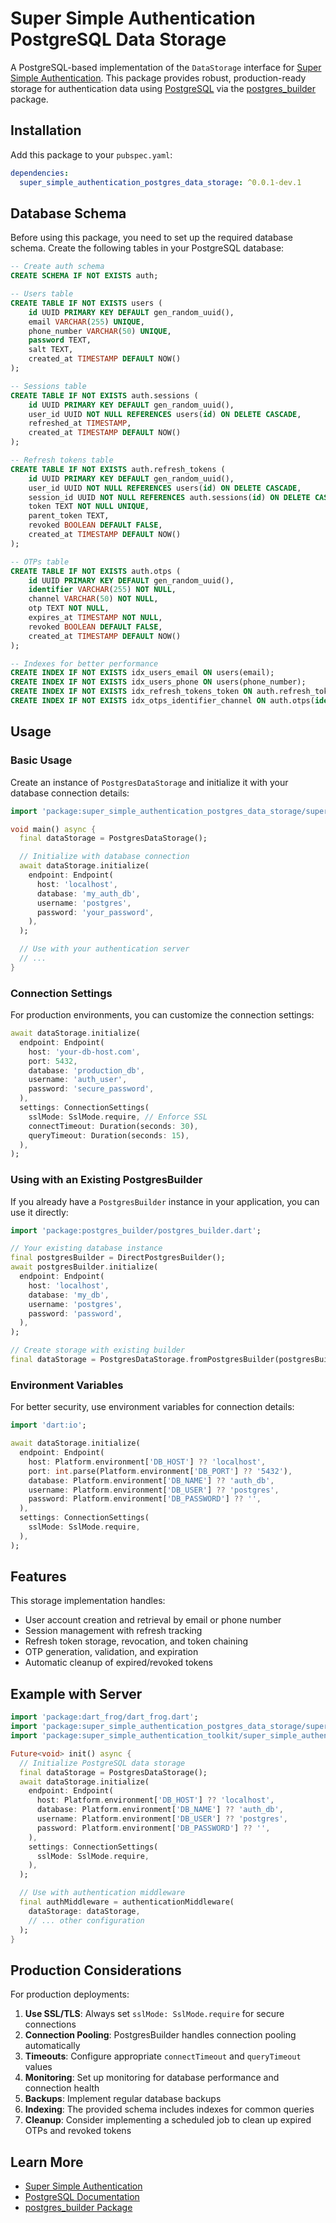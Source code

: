 # Super Simple Authentication PostgreSQL Data Storage

A PostgreSQL-based implementation of the `DataStorage` interface for [Super Simple Authentication](https://github.com/mtwichel/super_simple_flutter_authentication). This package provides robust, production-ready storage for authentication data using [PostgreSQL](https://www.postgresql.org/) via the [postgres_builder](https://pub.dev/packages/postgres_builder) package.

## Installation

Add this package to your `pubspec.yaml`:

```yaml
dependencies:
  super_simple_authentication_postgres_data_storage: ^0.0.1-dev.1
```

## Database Schema

Before using this package, you need to set up the required database schema. Create the following tables in your PostgreSQL database:

```sql
-- Create auth schema
CREATE SCHEMA IF NOT EXISTS auth;

-- Users table
CREATE TABLE IF NOT EXISTS users (
    id UUID PRIMARY KEY DEFAULT gen_random_uuid(),
    email VARCHAR(255) UNIQUE,
    phone_number VARCHAR(50) UNIQUE,
    password TEXT,
    salt TEXT,
    created_at TIMESTAMP DEFAULT NOW()
);

-- Sessions table
CREATE TABLE IF NOT EXISTS auth.sessions (
    id UUID PRIMARY KEY DEFAULT gen_random_uuid(),
    user_id UUID NOT NULL REFERENCES users(id) ON DELETE CASCADE,
    refreshed_at TIMESTAMP,
    created_at TIMESTAMP DEFAULT NOW()
);

-- Refresh tokens table
CREATE TABLE IF NOT EXISTS auth.refresh_tokens (
    id UUID PRIMARY KEY DEFAULT gen_random_uuid(),
    user_id UUID NOT NULL REFERENCES users(id) ON DELETE CASCADE,
    session_id UUID NOT NULL REFERENCES auth.sessions(id) ON DELETE CASCADE,
    token TEXT NOT NULL UNIQUE,
    parent_token TEXT,
    revoked BOOLEAN DEFAULT FALSE,
    created_at TIMESTAMP DEFAULT NOW()
);

-- OTPs table
CREATE TABLE IF NOT EXISTS auth.otps (
    id UUID PRIMARY KEY DEFAULT gen_random_uuid(),
    identifier VARCHAR(255) NOT NULL,
    channel VARCHAR(50) NOT NULL,
    otp TEXT NOT NULL,
    expires_at TIMESTAMP NOT NULL,
    revoked BOOLEAN DEFAULT FALSE,
    created_at TIMESTAMP DEFAULT NOW()
);

-- Indexes for better performance
CREATE INDEX IF NOT EXISTS idx_users_email ON users(email);
CREATE INDEX IF NOT EXISTS idx_users_phone ON users(phone_number);
CREATE INDEX IF NOT EXISTS idx_refresh_tokens_token ON auth.refresh_tokens(token);
CREATE INDEX IF NOT EXISTS idx_otps_identifier_channel ON auth.otps(identifier, channel);
```

## Usage

### Basic Usage

Create an instance of `PostgresDataStorage` and initialize it with your database connection details:

```dart
import 'package:super_simple_authentication_postgres_data_storage/super_simple_authentication_postgres_data_storage.dart';

void main() async {
  final dataStorage = PostgresDataStorage();

  // Initialize with database connection
  await dataStorage.initialize(
    endpoint: Endpoint(
      host: 'localhost',
      database: 'my_auth_db',
      username: 'postgres',
      password: 'your_password',
    ),
  );

  // Use with your authentication server
  // ...
}
```

### Connection Settings

For production environments, you can customize the connection settings:

```dart
await dataStorage.initialize(
  endpoint: Endpoint(
    host: 'your-db-host.com',
    port: 5432,
    database: 'production_db',
    username: 'auth_user',
    password: 'secure_password',
  ),
  settings: ConnectionSettings(
    sslMode: SslMode.require, // Enforce SSL
    connectTimeout: Duration(seconds: 30),
    queryTimeout: Duration(seconds: 15),
  ),
);
```

### Using with an Existing PostgresBuilder

If you already have a `PostgresBuilder` instance in your application, you can use it directly:

```dart
import 'package:postgres_builder/postgres_builder.dart';

// Your existing database instance
final postgresBuilder = DirectPostgresBuilder();
await postgresBuilder.initialize(
  endpoint: Endpoint(
    host: 'localhost',
    database: 'my_db',
    username: 'postgres',
    password: 'password',
  ),
);

// Create storage with existing builder
final dataStorage = PostgresDataStorage.fromPostgresBuilder(postgresBuilder);
```

### Environment Variables

For better security, use environment variables for connection details:

```dart
import 'dart:io';

await dataStorage.initialize(
  endpoint: Endpoint(
    host: Platform.environment['DB_HOST'] ?? 'localhost',
    port: int.parse(Platform.environment['DB_PORT'] ?? '5432'),
    database: Platform.environment['DB_NAME'] ?? 'auth_db',
    username: Platform.environment['DB_USER'] ?? 'postgres',
    password: Platform.environment['DB_PASSWORD'] ?? '',
  ),
  settings: ConnectionSettings(
    sslMode: SslMode.require,
  ),
);
```

## Features

This storage implementation handles:

- User account creation and retrieval by email or phone number
- Session management with refresh tracking
- Refresh token storage, revocation, and token chaining
- OTP generation, validation, and expiration
- Automatic cleanup of expired/revoked tokens

## Example with Server

```dart
import 'package:dart_frog/dart_frog.dart';
import 'package:super_simple_authentication_postgres_data_storage/super_simple_authentication_postgres_data_storage.dart';
import 'package:super_simple_authentication_toolkit/super_simple_authentication_toolkit.dart';

Future<void> init() async {
  // Initialize PostgreSQL data storage
  final dataStorage = PostgresDataStorage();
  await dataStorage.initialize(
    endpoint: Endpoint(
      host: Platform.environment['DB_HOST'] ?? 'localhost',
      database: Platform.environment['DB_NAME'] ?? 'auth_db',
      username: Platform.environment['DB_USER'] ?? 'postgres',
      password: Platform.environment['DB_PASSWORD'] ?? '',
    ),
    settings: ConnectionSettings(
      sslMode: SslMode.require,
    ),
  );

  // Use with authentication middleware
  final authMiddleware = authenticationMiddleware(
    dataStorage: dataStorage,
    // ... other configuration
  );
}
```

## Production Considerations

For production deployments:

1. **Use SSL/TLS**: Always set `sslMode: SslMode.require` for secure connections
2. **Connection Pooling**: PostgresBuilder handles connection pooling automatically
3. **Timeouts**: Configure appropriate `connectTimeout` and `queryTimeout` values
4. **Monitoring**: Set up monitoring for database performance and connection health
5. **Backups**: Implement regular database backups
6. **Indexing**: The provided schema includes indexes for common queries
7. **Cleanup**: Consider implementing a scheduled job to clean up expired OTPs and revoked tokens

## Learn More

- [Super Simple Authentication](https://github.com/mtwichel/super_simple_flutter_authentication)
- [PostgreSQL Documentation](https://www.postgresql.org/docs/)
- [postgres_builder Package](https://pub.dev/packages/postgres_builder)
